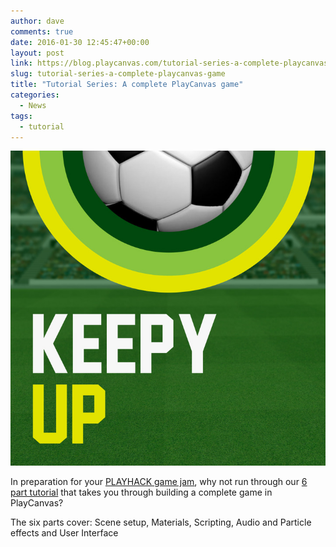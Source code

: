 ```yaml
---
author: dave
comments: true
date: 2016-01-30 12:45:47+00:00
layout: post
link: https://blog.playcanvas.com/tutorial-series-a-complete-playcanvas-game/
slug: tutorial-series-a-complete-playcanvas-game
title: "Tutorial Series: A complete PlayCanvas game"
categories:
  - News
tags:
  - tutorial
---
```


[![Keepy Up](/assets/media/keepy-up.jpg)](https://developer.playcanvas.com/en/tutorials/keepyup-part-one/)

In preparation for your [PLAYHACK game jam](https://blog.playcanvas.com/playhack-with-playjam-starts-on-monday/), why not run through our [6 part tutorial](https://developer.playcanvas.com/en/tutorials/keepyup-part-one/) that takes you through building a complete game in PlayCanvas?

The six parts cover: Scene setup, Materials, Scripting, Audio and Particle effects and User Interface
